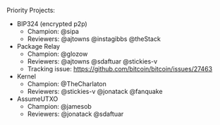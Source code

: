 Priority Projects:

 * BIP324 (encrypted p2p)
   * Champion: @sipa
   * Reviewers: @ajtowns @instagibbs @theStack
 * Package Relay
   * Champion: @glozow
   * Reviewers: @ajtowns @sdaftuar @stickies-v
   * Tracking issue: https://github.com/bitcoin/bitcoin/issues/27463
 * Kernel
   * Champion: @TheCharlaton
   * Reviewers: @stickies-v @jonatack @fanquake
 * AssumeUTXO
    * Champion: @jamesob
    * Reviewers: @jonatack @sdaftuar
